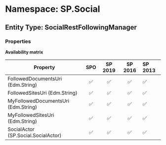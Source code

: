 # Namespace: SP.Social

## Entity Type: SocialRestFollowingManager

### Properties

**Availability matrix**

Property | SPO | SP 2019 | SP 2016 | SP 2013
----------|:---:|:-------:|:-------:|:-------
FollowedDocumentsUri (Edm.String) | ✅ | ✅ | ✅ | ✅
FollowedSitesUri (Edm.String) | ✅ | ✅ | ✅ | ✅
MyFollowedDocumentsUri (Edm.String) | ✅ | ✅ | ✅ | ✅
MyFollowedSitesUri (Edm.String) | ✅ | ✅ | ✅ | ✅
SocialActor (SP.Social.SocialActor) | ✅ | ✅ | ✅ | ✅